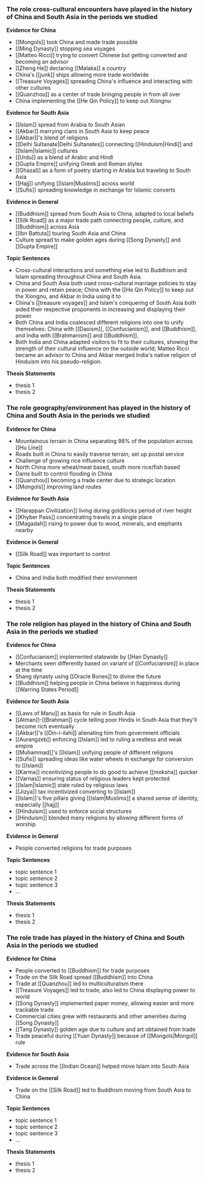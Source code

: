 ### The role cross-cultural encounters have played in the history of China and South Asia in the periods we studied

**Evidence for China**
- [[Mongols]] took China and made trade possible
- [[Ming Dynasty]] stopping sea voyages
- [[Matteo Ricci]] trying to convert Chinese but getting converted and becoming an advisor
- [[Zheng He]] declaring [[Malaka]] a country
- China's [[junk]] ships allowing more trade worldwide
- [[Treasure Voyages]] spreading China's influence and interacting with other cultures
- [[Quanzhou]] as a center of trade bringing people in from all over
- China implementing the [[He Qin Policy]] to keep out Xiongnu

**Evidence for South Asia**
- [[Islam]] spread from Arabia to South Asian
- [[Akbar]] marrying clans in South Asia to keep peace
- [[Akbar]]'s blend of religions
- [[Delhi Sultanate|Delhi Sultanates]] connecting [[Hinduism|Hindi]] and [[Islam|Islamic]] cultures
- [[Urdu]] as a blend of Arabic and Hindi
- [[Gupta Empire]] unifying Greek and Roman styles
- [[Ghazal]] as a form of poetry starting in Arabia but traveling to South Asia
- [[Hajj]] unifying [[Islam|Muslims]] across world
- [[Sufis]] spreading knowledge in exchange for Islamic converts

**Evidence in General**
- [[Buddhism]] spread from South Asia to China, adapted to local beliefs
- [[Silk Road]] as a major trade path connecting people, culture, and [[Buddhism]] across Asia
- [[Ibn Battuta]] touring South Asia and China
- Culture spread to make golden ages during [[Song Dynasty]] and [[Gupta Empire]]

**Topic Sentences**
- Cross-cultural interactions and something else led to Buddhism and Islam spreading throughout China and South Asia.
- China and South Asia both used cross-cultural marriage policies to stay in power and retain peace; China with the [[He Qin Policy]] to keep out the Xiongnu, and Akbar in India using it to
- China's [[treasure voyages]] and Islam's conquering of South Asia both aided their respective proponents in increasing and displaying their power.
- Both China and India coalesced different religions into one to unify themselves: China with [[Daoism]], [[Confucianism]], and [[Buddhism]], and India with [[Brahmanism]] and [[Buddhism]].
- Both India and China adapted visitors to fit to their cultures, showing the strength of their cultural influence on the outside world; Matteo Ricci became an advisor to China and Akbar merged India's native religion of Hinduism into his pseudo-religion.

**Thesis Statements**
- thesis 1
- thesis 2

### The role geography/environment has played in the history of China and South Asia in the periods we studied

**Evidence for China**
- Mountainous terrain in China separating 98% of the population across [[Hu Line]]
- Roads built in China to easily traverse terrain, set up postal service
- Challenge of growing rice influence culture
- North China more wheat/meat based, south more rice/fish based
- Dams built to control flooding in China
- [[Quanzhou]] becoming a trade center due to strategic location
- [[Mongols]] improving land routes

**Evidence for South Asia**
- [[Harappan Civilization]] living during goldilocks period of river height
- [[Khyber Pass]] concentrating travels in a single place
- [[Magadah]] rising to power due to wood, minerals, and elephants nearby

**Evidence in General**
- [[Silk Road]] was important to control

**Topic Sentences**
- China and India both modified their environment 

**Thesis Statements**
- thesis 1
- thesis 2

### The role religion has played in the history of China and South Asia in the periods we studied

**Evidence for China**
- [[Confucianism]] implemented statewide by [[Han Dynasty]]
- Merchants seen differently based on variant of [[Confucianism]] in place at the time
- Shang dynasty using [[Oracle Bones]] to divine the future
- [[Buddhism]] helping people in China believe in happiness during [[Warring States Period]]

**Evidence for South Asia**
- [[Laws of Manu]] as basis for rule in South Asia
- [[Atman]]-[[Brahman]] cycle telling poor Hindis in South Asia that they'll become rich eventually
- [[Akbar]]'s [[Din-i-ilahi]] alienating him from government officials
- [[Aurangzeb]] enforcing [[Islam]] led to ruling a restless and weak empire
- [[Muhammad]]'s [[Islam]] unifying people of different religions
- [[Sufis]] spreading ideas like water wheels in exchange for conversion to [[Islam]]
- [[Karma]] incentivizing people to do good to achieve [[moksha]] quicker
- [[Varnas]] ensuring status of religious leaders kept protected
- [[Islam|Islamic]] state ruled by religious laws
- [[Jizya]] tax incentivized converting to [[Islam]]
- [[Islam]]'s five pillars giving [[Islam|Muslims]] a shared sense of identity, especially [[hajj]]
- [[Hinduism]] used to enforce social structures
- [[Hinduism]] blended many religions by allowing different forms of worship

**Evidence in General**
- People converted religions for trade purposes

**Topic Sentences**
- topic sentence 1
- topic sentence 2
- topic sentence 3
- ...

**Thesis Statements**
- thesis 1
- thesis 2

### The role trade has played in the history of China and South Asia in the periods we studied

**Evidence for China**
- People converted to [[Buddhism]] for trade purposes
- Trade on the Silk Road spread [[Buddhism]] into China
- Trade at [[Quanzhou]] led to multiculturalism there
- [[Treasure Voyages]] led to trade, also led to China displaying power to world
- [[Song Dynasty]] implemented paper money, allowing easier and more trackable trade
- Commercial cities grew with restaurants and other amenities during [[Song Dynasty]]
- [[Tang Dynasty]] golden age due to culture and art obtained from trade
- Trade peaceful during [[Yuan Dynasty]] because of [[Mongols|Mongol]] rule

**Evidence for South Asia**
- Trade across the [[Indian Ocean]] helped move Islam into South Asia

**Evidence in General**
- Trade on the [[Silk Road]] led to Buddhism moving from South Asia to China

**Topic Sentences**
- topic sentence 1
- topic sentence 2
- topic sentence 3
- ...

**Thesis Statements**
- thesis 1
- thesis 2
